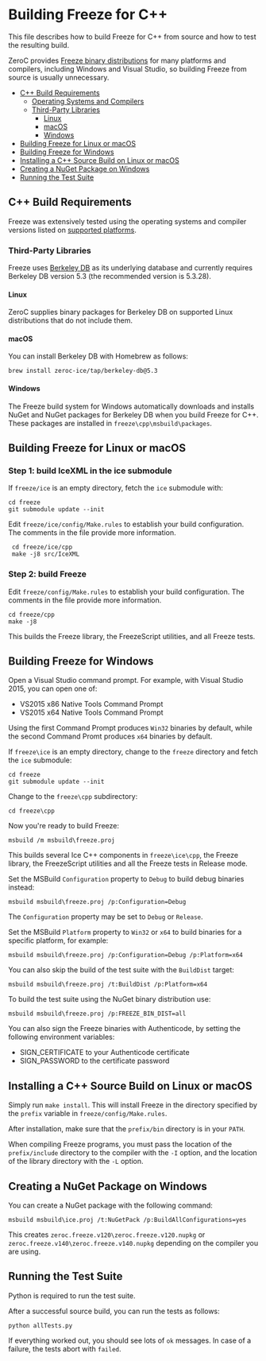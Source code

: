 # Building Freeze for C++

This file describes how to build Freeze for C++ from source and how to test the
resulting build.

ZeroC provides [Freeze binary distributions][1] for many platforms and compilers,
including Windows and Visual Studio, so building Freeze from source is usually
unnecessary.

* [C++ Build Requirements](#c-build-requirements)
  * [Operating Systems and Compilers](#operating-systems-and-compilers)
  * [Third-Party Libraries](#third-party-libraries)
    * [Linux](#linux)
    * [macOS](#macos)
    * [Windows](#windows)
* [Building Freeze for Linux or macOS](#building-freeze-for-linux-or-macos)
* [Building Freeze for Windows](#building-ice-for-windows)
* [Installing a C++ Source Build on Linux or macOS](#installing-a-c-source-build-on-linux-or-macos)
* [Creating a NuGet Package on Windows](#creating-a-nuget-package-on-windows)
* [Running the Test Suite](#running-the-test-suite)

## C++ Build Requirements

Freeze was extensively tested using the operating systems and compiler versions
listed on [supported platforms][2].

### Third-Party Libraries

Freeze uses [Berkeley DB][3] as its underlying database and currently requires
Berkeley DB version 5.3 (the recommended version is 5.3.28).

#### Linux

ZeroC supplies binary packages for Berkeley DB on supported Linux
distributions that do not include them.

#### macOS

You can install Berkeley DB with Homebrew as follows:
```
brew install zeroc-ice/tap/berkeley-db@5.3
```

#### Windows

The Freeze build system for Windows automatically downloads and installs
NuGet and NuGet packages for Berkeley DB when you build Freeze for C++.
These packages are installed in `freeze\cpp\msbuild\packages`.

## Building Freeze for Linux or macOS

### Step 1: build IceXML in the ice submodule

If `freeze/ice` is an empty directory, fetch the `ice` submodule with:
```
cd freeze
git submodule update --init
```

Edit `freeze/ice/config/Make.rules` to establish your build configuration. The
comments in the file provide more information.
```
 cd freeze/ice/cpp
 make -j8 src/IceXML
```

### Step 2: build Freeze

Edit `freeze/config/Make.rules` to establish your build configuration. The
comments in the file provide more information.
```
cd freeze/cpp
make -j8
```

This builds the Freeze library, the FreezeScript utilities, and all Freeze
tests.

## Building Freeze for Windows

Open a Visual Studio command prompt. For example, with Visual Studio 2015, you
can open one of:

- VS2015 x86 Native Tools Command Prompt
- VS2015 x64 Native Tools Command Prompt

Using the first Command Prompt produces `Win32` binaries by default, while
the second Command Promt produces `x64` binaries by default.

If `freeze\ice` is an empty directory, change to the `freeze` directory and
fetch the `ice` submodule:
```
cd freeze
git submodule update --init
```

Change to the `freeze\cpp` subdirectory:
```
cd freeze\cpp
```

Now you're ready to build Freeze:
```
msbuild /m msbuild\freeze.proj
```

This builds several Ice C++ components in `freeze\ice\cpp`, the Freeze
library, the FreezeScript utilities and all the Freeze tests in Release
mode.

Set the MSBuild `Configuration` property to `Debug` to build debug binaries
instead:
```
msbuild msbuild\freeze.proj /p:Configuration=Debug
```

The `Configuration` property may be set to `Debug` or `Release`.

Set the MSBuild `Platform` property to `Win32` or `x64` to build binaries
for a specific platform, for example:
```
msbuild msbuild\freeze.proj /p:Configuration=Debug /p:Platform=x64
```

You can also skip the build of the test suite with the `BuildDist` target:
```
msbuild msbuild\freeze.proj /t:BuildDist /p:Platform=x64
```

To build the test suite using the NuGet binary distribution use:
```
msbuild msbuild\freeze.proj /p:FREEZE_BIN_DIST=all
```

You can also sign the Freeze binaries with Authenticode, by setting the following
environment variables:
 - SIGN_CERTIFICATE to your Authenticode certificate
 - SIGN_PASSWORD to the certificate password

## Installing a C++ Source Build on Linux or macOS

Simply run `make install`. This will install Freeze in the directory specified
by the `prefix` variable in `freeze/config/Make.rules`.

After installation, make sure that the `prefix/bin` directory is in your `PATH`.

When compiling Freeze programs, you must pass the location of the
`prefix/include` directory to the compiler with the `-I` option, and the
location of the library directory with the `-L` option.

## Creating a NuGet Package on Windows

You can create a NuGet package with the following command:
```
msbuild msbuild\ice.proj /t:NuGetPack /p:BuildAllConfigurations=yes
```

This creates `zeroc.freeze.v120\zeroc.freeze.v120.nupkg` or
`zeroc.freeze.v140\zeroc.freeze.v140.nupkg` depending on the compiler you are
using.

## Running the Test Suite

Python is required to run the test suite.

After a successful source build, you can run the tests as follows:
```
python allTests.py
```

If everything worked out, you should see lots of `ok` messages. In case of a
failure, the tests abort with `failed`.

[1]: https://zeroc.com/downloads/ice
[2]: https://doc.zeroc.com/display/Freeze37/Supported+Platforms+for+Freeze+3.7.1
[3]: https://www.oracle.com/database/berkeley-db/index.html
